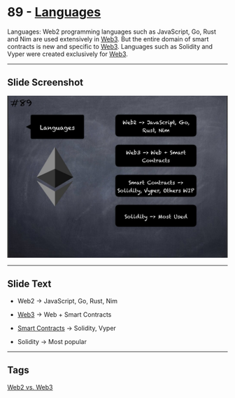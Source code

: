 # 89 - [Languages](Languages.md)

Languages: Web2 programming languages such as JavaScript, Go, Rust and Nim are used extensively in [Web3](Web3.md). But the entire domain of smart contracts is new and specific to [Web3](Web3.md). Languages such as Solidity and Vyper were created exclusively for [Web3](Web3.md).

___
## Slide Screenshot
![089.jpg](../../images/1.%20Ethereum%20101/089.jpg)
___
## Slide Text
- Web2 -> JavaScript, Go, Rust, Nim

- [Web3](Web3.md) -> Web + Smart Contracts 
- [Smart Contracts](Smart%20Contracts.md) -> Solidity, Vyper
- Solidity -> Most popular
___
## Tags
[Web2 vs. Web3](Web2%20vs.%20Web3.md)

